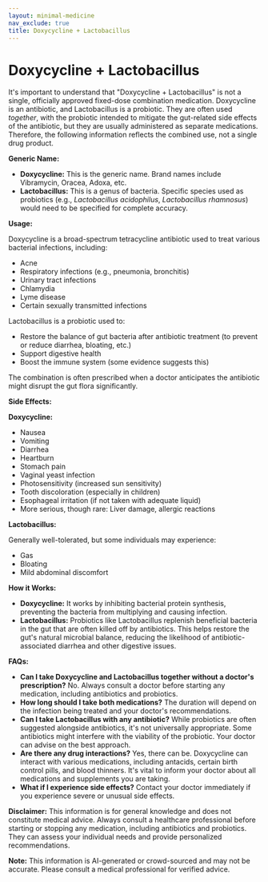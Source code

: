 ```yaml
---
layout: minimal-medicine
nav_exclude: true
title: Doxycycline + Lactobacillus
---
```


# Doxycycline + Lactobacillus

It's important to understand that "Doxycycline + Lactobacillus" is not a single, officially approved fixed-dose combination medication.  Doxycycline is an antibiotic, and Lactobacillus is a probiotic.  They are often used *together*, with the probiotic intended to mitigate the gut-related side effects of the antibiotic, but they are usually administered as separate medications.  Therefore, the following information reflects the combined use, not a single drug product.

**Generic Name:**

* **Doxycycline:**  This is the generic name. Brand names include Vibramycin, Oracea, Adoxa, etc.
* **Lactobacillus:** This is a genus of bacteria. Specific species used as probiotics (e.g., *Lactobacillus acidophilus*, *Lactobacillus rhamnosus*) would need to be specified for complete accuracy.


**Usage:**

Doxycycline is a broad-spectrum tetracycline antibiotic used to treat various bacterial infections, including:

* Acne
* Respiratory infections (e.g., pneumonia, bronchitis)
* Urinary tract infections
* Chlamydia
* Lyme disease
* Certain sexually transmitted infections


Lactobacillus is a probiotic used to:

* Restore the balance of gut bacteria after antibiotic treatment (to prevent or reduce diarrhea, bloating, etc.)
* Support digestive health
* Boost the immune system (some evidence suggests this)

The combination is often prescribed when a doctor anticipates the antibiotic might disrupt the gut flora significantly.


**Side Effects:**

**Doxycycline:**

* Nausea
* Vomiting
* Diarrhea
* Heartburn
* Stomach pain
* Vaginal yeast infection
* Photosensitivity (increased sun sensitivity)
* Tooth discoloration (especially in children)
* Esophageal irritation (if not taken with adequate liquid)
* More serious, though rare: Liver damage, allergic reactions


**Lactobacillus:**

Generally well-tolerated, but some individuals may experience:

* Gas
* Bloating
* Mild abdominal discomfort


**How it Works:**

* **Doxycycline:**  It works by inhibiting bacterial protein synthesis, preventing the bacteria from multiplying and causing infection.
* **Lactobacillus:** Probiotics like Lactobacillus replenish beneficial bacteria in the gut that are often killed off by antibiotics.  This helps restore the gut's natural microbial balance, reducing the likelihood of antibiotic-associated diarrhea and other digestive issues.


**FAQs:**

* **Can I take Doxycycline and Lactobacillus together without a doctor's prescription?** No.  Always consult a doctor before starting any medication, including antibiotics and probiotics.
* **How long should I take both medications?**  The duration will depend on the infection being treated and your doctor's recommendations.
* **Can I take Lactobacillus with any antibiotic?**  While probiotics are often suggested alongside antibiotics, it's not universally appropriate.  Some antibiotics might interfere with the viability of the probiotic.  Your doctor can advise on the best approach.
* **Are there any drug interactions?**  Yes, there can be. Doxycycline can interact with various medications, including antacids, certain birth control pills, and blood thinners. It's vital to inform your doctor about all medications and supplements you are taking.
* **What if I experience side effects?** Contact your doctor immediately if you experience severe or unusual side effects.


**Disclaimer:** This information is for general knowledge and does not constitute medical advice.  Always consult a healthcare professional before starting or stopping any medication, including antibiotics and probiotics.  They can assess your individual needs and provide personalized recommendations.


**Note:** This information is AI-generated or crowd-sourced and may not be accurate. Please consult a medical professional for verified advice.